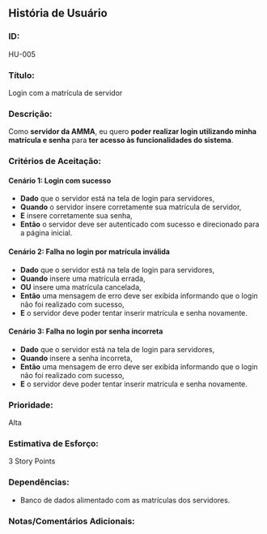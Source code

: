 ## **História de Usuário**

### **ID:**  
HU-005

### **Título:**  
Login com a matrícula de servidor

### **Descrição:**  
Como **servidor da AMMA**, eu quero **poder realizar login utilizando minha matrícula e senha** para **ter acesso às funcionalidades do sistema**.

### **Critérios de Aceitação:**

#### Cenário 1: Login com sucesso
- **Dado** que o servidor está na tela de login para servidores, 
- **Quando** o servidor insere corretamente sua matrícula de servidor,
- **E** insere corretamente sua senha,
- **Então** o servidor deve ser autenticado com sucesso e direcionado para a página inicial.

#### Cenário 2: Falha no login por matrícula inválida
- **Dado** que o servidor está na tela de login para servidores,
- **Quando** insere uma matrícula errada,
- **OU** insere uma matrícula cancelada,
- **Então** uma mensagem de erro deve ser exibida informando que o login não foi realizado com sucesso,
- **E** o servidor deve poder tentar inserir matrícula e senha novamente.

#### Cenário 3: Falha no login por senha incorreta
- **Dado** que o servidor está na tela de login para servidores,
- **Quando** insere a senha incorreta,
- **Então** uma mensagem de erro deve ser exibida informando que o login não foi realizado com sucesso,
- **E** o servidor deve poder tentar inserir matrícula e senha novamente.

### **Prioridade:**  
Alta

### **Estimativa de Esforço:**  
3 Story Points

### **Dependências:**  
- Banco de dados alimentado com as matrículas dos servidores.

### **Notas/Comentários Adicionais:**
